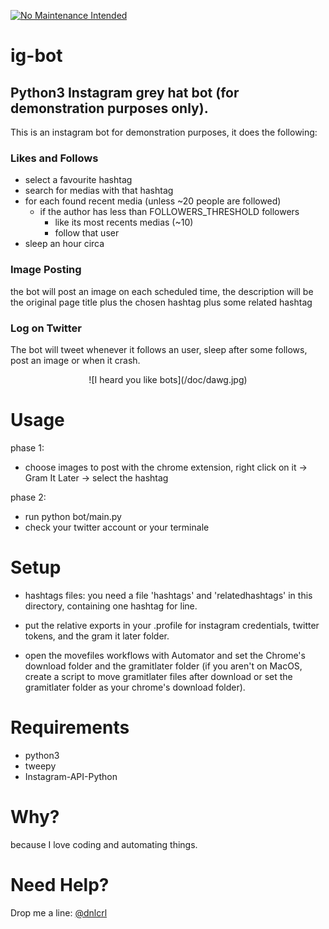 [![No Maintenance Intended](http://unmaintained.tech/badge.svg)](http://unmaintained.tech/)

# ig-bot 

## Python3 Instagram grey hat bot (for demonstration purposes only).

This is an instagram bot for demonstration purposes, it does the following:

### Likes and Follows

- select a favourite hashtag
- search for medias with that hashtag
- for each found recent media (unless ~20 people are followed)
	- if the author has less than FOLLOWERS_THRESHOLD followers
		- like its most recents medias (~10)
		- follow that user
- sleep an hour circa

### Image Posting


the bot will post an image on each scheduled time, the description will be the original page title plus the chosen hashtag plus some related hashtag

### Log on Twitter

The bot will tweet whenever it follows an user, sleep after some follows, post an image or when it crash.

<p align="center">
![I heard you like bots](/doc/dawg.jpg)
</p>

# Usage

phase 1:

- choose images to post with the chrome extension, right click on it -> Gram It Later -> select the hashtag

phase 2:

- run python bot/main.py
- check your twitter account or your terminale

# Setup

- hashtags files: you need a file 'hashtags' and 'relatedhashtags' in this directory, containing one hashtag for line.

- put the relative exports in your .profile for instagram credentials, twitter tokens, and the gram it later folder.

- open the movefiles workflows with Automator and set the Chrome's download folder and the gramitlater folder (if you aren't on MacOS, create a script to move gramitlater files after download or set the gramitlater folder as your chrome's download folder).

# Requirements

- python3
- tweepy
- Instagram-API-Python

# Why?

because I love coding and automating things.

# Need Help?

Drop me a line: [@dnlcrl](http://twitter.com/dnlcrl)